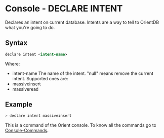 # Console - DECLARE INTENT

Declares an intent on current database. Intents are a way to tell to OrientDB what you're going to do.

## Syntax

```xml
declare intent <intent-name>
```

Where:

- intent-name  The name of the intent. "null" means remove the current intent. Supported ones are:
- massiveinsert
- massiveread

## Example

```java
> declare intent massiveinsert
```

This is a command of the Orient console. To know all the commands go to [Console-Commands](Console-Commands.md).
